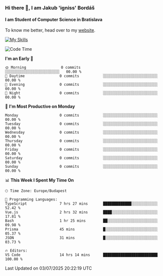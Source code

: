 ### Hi there 👋, I am Jakub 'igniss' Bordáš

#### I am Student of Computer Science in Bratislava
To know me better, head over to my [website](https://bordas.sk).

[![My Skills](https://skillicons.dev/icons?i=js,typescript,html,css,figma,svelte,vue,next,postgresql,nest,express,nodejs)](https://bordas.sk)


<!--START_SECTION:waka-->
![Code Time](http://img.shields.io/badge/Code%20Time-1%2C974%20hrs%2013%20mins-blue)

**I'm an Early 🐤** 

```text
🌞 Morning                0 commits           ░░░░░░░░░░░░░░░░░░░░░░░░░   00.00 % 
🌆 Daytime                0 commits           ░░░░░░░░░░░░░░░░░░░░░░░░░   00.00 % 
🌃 Evening                0 commits           ░░░░░░░░░░░░░░░░░░░░░░░░░   00.00 % 
🌙 Night                  0 commits           ░░░░░░░░░░░░░░░░░░░░░░░░░   00.00 % 
```
📅 **I'm Most Productive on Monday** 

```text
Monday                   0 commits           ░░░░░░░░░░░░░░░░░░░░░░░░░   00.00 % 
Tuesday                  0 commits           ░░░░░░░░░░░░░░░░░░░░░░░░░   00.00 % 
Wednesday                0 commits           ░░░░░░░░░░░░░░░░░░░░░░░░░   00.00 % 
Thursday                 0 commits           ░░░░░░░░░░░░░░░░░░░░░░░░░   00.00 % 
Friday                   0 commits           ░░░░░░░░░░░░░░░░░░░░░░░░░   00.00 % 
Saturday                 0 commits           ░░░░░░░░░░░░░░░░░░░░░░░░░   00.00 % 
Sunday                   0 commits           ░░░░░░░░░░░░░░░░░░░░░░░░░   00.00 % 
```


📊 **This Week I Spent My Time On** 

```text
🕑︎ Time Zone: Europe/Budapest

💬 Programming Languages: 
TypeScript               7 hrs 27 mins       █████████████░░░░░░░░░░░░   52.42 % 
Vue.js                   2 hrs 32 mins       ████░░░░░░░░░░░░░░░░░░░░░   17.81 % 
Bash                     1 hr 25 mins        ██░░░░░░░░░░░░░░░░░░░░░░░   09.98 % 
Prisma                   45 mins             █░░░░░░░░░░░░░░░░░░░░░░░░   05.37 % 
JSON                     31 mins             █░░░░░░░░░░░░░░░░░░░░░░░░   03.73 % 

🔥 Editors: 
VS Code                  14 hrs 14 mins      █████████████████████████   100.00 % 
```


 Last Updated on 03/07/2025 20:22:19 UTC
<!--END_SECTION:waka-->
